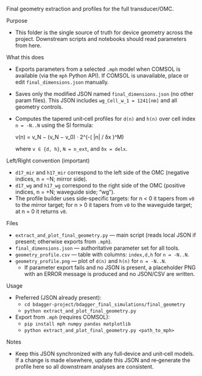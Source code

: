 Final geometry extraction and profiles for the full transducer/OMC.

Purpose
- This folder is the single source of truth for device geometry across the project. Downstream scripts and notebooks should read parameters from here.

What this does
- Exports parameters from a selected `.mph` model when COMSOL is available (via the `mph` Python API). If COMSOL is unavailable, place or edit `final_dimensions.json` manually.
- Saves only the modified JSON named `final_dimensions.json` (no other param files). This JSON includes `wg_Cell_w_1 = 1241[nm]` and all geometry controls.
- Computes the tapered unit‑cell profiles for `d(n)` and `h(n)` over cell index `n = -N..N` using the SI formula:

    v(n) = v_N − (v_N − v_0) · 2^(-( |n| / δx )^M)

  where `v ∈ {d, h}`, `N = n_ext`, and `δx = delx`.

Left/Right convention (important)
- `d17_mir` and `h17_mir` correspond to the left side of the OMC (negative indices, n = −N; mirror side).
- `d17_wg` and `h17_wg` correspond to the right side of the OMC (positive indices, n = +N; waveguide side; “wg”).
- The profile builder uses side‑specific targets: for n < 0 it tapers from `v0` to the mirror target; for n > 0 it tapers from `v0` to the waveguide target; at n = 0 it returns `v0`.

Files
- `extract_and_plot_final_geometry.py` — main script (reads local JSON if present; otherwise exports from `.mph`).
- `final_dimensions.json` — authoritative parameter set for all tools.
- `geometry_profile.csv` — table with columns: `index,d,h` for `n = -N..N`.
- `geometry_profile.png` — plot of `d(n)` and `h(n)` for `n = -N..N`.
  - If parameter export fails and no JSON is present, a placeholder PNG with an ERROR message is produced and no JSON/CSV are written.

Usage
- Preferred (JSON already present):
  - `cd bdagger-project/bdagger_final_simulations/final_geometry`
  - `python extract_and_plot_final_geometry.py`
- Export from `.mph` (requires COMSOL):
  - `pip install mph numpy pandas matplotlib`
  - `python extract_and_plot_final_geometry.py <path_to_mph>`

Notes
- Keep this JSON synchronized with any full‑device and unit‑cell models. If a change is made elsewhere, update this JSON and re‑generate the profile here so all downstream analyses are consistent.
